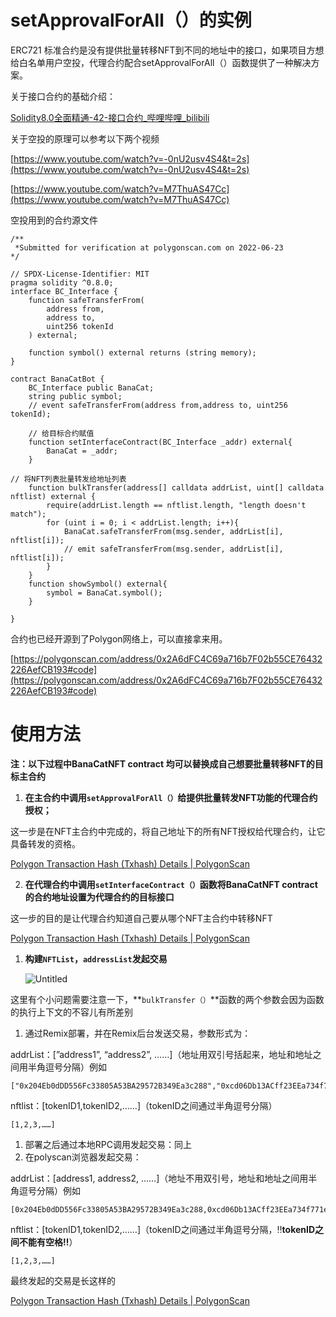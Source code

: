 # setApprovalForAll（）的实例

ERC721 标准合约是没有提供批量转移NFT到不同的地址中的接口，如果项目方想给白名单用户空投，代理合约配合setApprovalForAll（）函数提供了一种解决方案。

关于接口合约的基础介绍：

[Solidity8.0全面精通-42-接口合约_哔哩哔哩_bilibili](https://www.bilibili.com/video/BV1fS4y127BX/?spm_id_from=333.788&vd_source=8c3c6813b187818a0ba1a67277a795d2)

关于空投的原理可以参考以下两个视频

[https://www.youtube.com/watch?v=-0nU2usv4S4&t=2s](https://www.youtube.com/watch?v=-0nU2usv4S4&t=2s)

[https://www.youtube.com/watch?v=M7ThuAS47Cc](https://www.youtube.com/watch?v=M7ThuAS47Cc)

空投用到的合约源文件

```solidity
/**
 *Submitted for verification at polygonscan.com on 2022-06-23
*/

// SPDX-License-Identifier: MIT
pragma solidity ^0.8.0;
interface BC_Interface {
    function safeTransferFrom(
        address from,
        address to,
        uint256 tokenId
    ) external;

    function symbol() external returns (string memory);
}

contract BanaCatBot {
    BC_Interface public BanaCat;
    string public symbol;
    // event safeTransferFrom(address from,address to, uint256 tokenId);

    // 给目标合约赋值
    function setInterfaceContract(BC_Interface _addr) external{
        BanaCat = _addr;
    }

// 将NFT列表批量转发给地址列表
    function bulkTransfer(address[] calldata addrList, uint[] calldata nftlist) external {
        require(addrList.length == nftlist.length, "length doesn't match");
        for (uint i = 0; i < addrList.length; i++){
            BanaCat.safeTransferFrom(msg.sender, addrList[i], nftlist[i]);
            // emit safeTransferFrom(msg.sender, addrList[i], nftlist[i]);
        }
    }
    function showSymbol() external{
        symbol = BanaCat.symbol();
    }

}
```

合约也已经开源到了Polygon网络上，可以直接拿来用。

[https://polygonscan.com/address/0x2A6dFC4C69a716b7F02b55CE76432226AefCB193#code](https://polygonscan.com/address/0x2A6dFC4C69a716b7F02b55CE76432226AefCB193#code)

# 使用方法

**注：以下过程中BanaCatNFT contract 均可以替换成自己想要批量转移NFT的目标主合约**

1. **在主合约中调用`setApprovalForAll（）`给提供批量转发NFT功能的代理合约授权；**

这一步是在NFT主合约中完成的，将自己地址下的所有NFT授权给代理合约，让它具备转发的资格。

[Polygon Transaction Hash (Txhash) Details | PolygonScan](https://polygonscan.com/tx/0x92342888a4ecbe3775fe920c7efc9cab1eb5befe643c955d9a7bc786cc6e29a5)

2. **在代理合约中调用`setInterfaceContract（）`函数将BanaCatNFT contract 的合约地址设置为代理合约的目标接口**

这一步的目的是让代理合约知道自己要从哪个NFT主合约中转移NFT

[Polygon Transaction Hash (Txhash) Details | PolygonScan](https://polygonscan.com/tx/0x56f289faaab56c3cb1ac1401f970a23c9f79d0c193d0e76d9d3e049494c37f03#eventlog)

1. **构建`NFTList`，`addressList`发起交易**
   
    ![Untitled](./img/setApprovalForAll（）的实例.png)

这里有个小问题需要注意一下，**`bulkTransfer（）`**函数的两个参数会因为函数的执行上下文的不容儿有所差别

1. 通过Remix部署，并在Remix后台发送交易，参数形式为：

addrList：[”address1”, “address2”, ……]（地址用双引号括起来，地址和地址之间用半角逗号分隔）例如

```solidity
["0x204Eb0dDD556Fc33805A53BA29572B349Ea3c288","0xcd06Db13ACff23EEa734f771ed52cE59642E52b1",……]
```

nftlist：[tokenID1,tokenID2,……]（tokenID之间通过半角逗号分隔）

```solidity
[1,2,3,……]
```

1. 部署之后通过本地RPC调用发起交易：同上
2. 在polyscan浏览器发起交易：

addrList：[address1, address2, ……]（地址不用双引号，地址和地址之间用半角逗号分隔）例如

```solidity
[0x204Eb0dDD556Fc33805A53BA29572B349Ea3c288,0xcd06Db13ACff23EEa734f771ed52cE59642E52b1,……]
```

nftlist：[tokenID1,tokenID2,……]（tokenID之间通过半角逗号分隔，‼️**tokenID之间不能有空格‼️**）

```solidity
[1,2,3,……]
```

最终发起的交易是长这样的

[Polygon Transaction Hash (Txhash) Details | PolygonScan](https://polygonscan.com/tx/0xa57405133607002ef92260f91ee8f56001fcabe0c34cd9c4c77661d9b893c2f0)